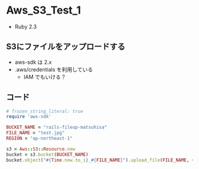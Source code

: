 # Aws_S3_Test_1

- Ruby 2.3

## S3にファイルをアップロードする

- aws-sdk は 2.x
- .aws/credentials を利用している
  - IAM でもいける？

## コード

```ruby
# frozen_string_literal: true
require 'aws-sdk'

BUCKET_NAME = "rails-fileup-matsuhisa"
FILE_NAME = "test.jpg"
REGION = "ap-northeast-1"

s3 = Aws::S3::Resource.new
bucket = s3.bucket(BUCKET_NAME)
bucket.object("#{Time.now.to_i}_#{FILE_NAME}").upload_file(FILE_NAME, { acl: "public-read"} )
```
